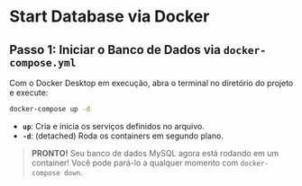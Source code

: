 # Start Database via Docker

## Passo 1: Iniciar o Banco de Dados via `docker-compose.yml`

Com o Docker Desktop em execução, abra o terminal no diretório do projeto e execute:

```bash
docker-compose up -d
```

- **`up`**: Cria e inicia os serviços definidos no arquivo.
- **`-d`**: (detached) Roda os containers em segundo plano.

> **PRONTO!** Seu banco de dados MySQL agora está rodando em um container! Você pode pará-lo a qualquer momento com `docker-compose down`.

